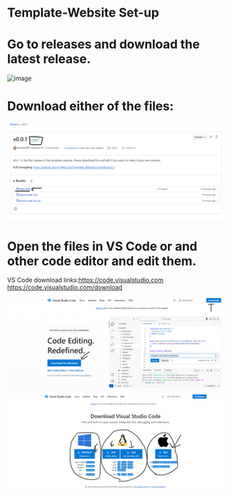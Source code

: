 ﻿# Template-Website Set-up

# Go to releases and download the latest release.

![image](https://github.com/user-attachments/assets/8b808b76-2d71-42d9-8e87-ae0b06ff3cf5)

# Download either of the files:

![alt text](image-3.png)

# Open the files in VS Code or and other code editor and edit them.
VS Code download links:https://code.visualstudio.com   https://code.visualstudio.com/download

![alt text](image.png)
![alt text](image-2.png)